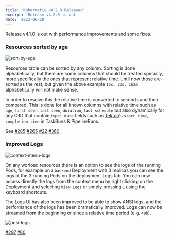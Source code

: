 ```yaml
---
title: 'Kubernetic v4.2.0 Released'
excerpt: 'Release v4.2.0 is out'
date: '2022-06-28'
---
```


Release v4.1.0 is out with performance improvements and some fixes.

### Resources sorted by age

![sort-by-age](/blog/release-4-2-0/sort-by-age.png)

Resources table can be sorted by any column. Sorting is done alphabetically, but there are some columns that should be treated specially, more specifically the ones that represent relative time. Until now those are sorted as the rest, but given the above example `15s, 23s, 1h2m` alphabetically will not make sense.

In order to resolve this the relative time is converted to seconds and then compared. This is done for all known columns with relative time such as `age`, `first seen`, `last seen`, `duration`, `last schedule` but also dynamically for any CRD that contain `type: date` fields such as [Tekton](https://tekton.dev/)'s `start time`, `completion time` in TaskRuns & PipelineRuns.

See [#285](https://github.com/harbur/kubernetic/issues/285) [#265](https://github.com/harbur/kubernetic/issues/265) [#22](https://github.com/harbur/kubernetic/issues/22) [#360](https://github.com/harbur/kubernetic/issues/360)

### Improved Logs

![context-menu-logs](/blog/release-4-2-0/context-menu-logs.png)

On any worload resources there is an option to see the logs of the running Pods, for example on a `backend` Deployment with 3 replicas you can see the logs of the 3 running Pods on the deployment Logs tab. You can now access directly the logs from the context menu by right clicking on the Deployment and selecting `View Logs` or simply pressing `L` using the keyboard shortcuts.

The Logs UI has also been improved to be able to show ANSI logs, and the performance of the logs has been dramatically improved. Logs can now be streamed from the beginning or since a relative time period (e.g. `48h`).

![ansi-logs](/blog/release-4-2-0/ansi-logs.png)

[#297](https://github.com/harbur/kubernetic/issues/297) [#80](https://github.com/harbur/kubernetic/issues/80)